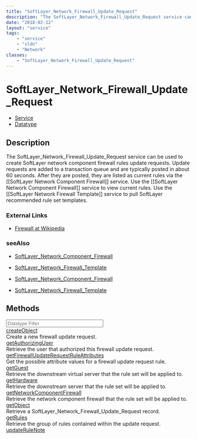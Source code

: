 ```yaml
---
title: "SoftLayer_Network_Firewall_Update_Request"
description: "The SoftLayer_Network_Firewall_Update_Request service can be used to create SoftLayer network component firewall rules u... "
date: "2018-02-12"
layout: "service"
tags:
    - "service"
    - "sldn"
    - "Network"
classes:
    - "SoftLayer_Network_Firewall_Update_Request"
---
```

# SoftLayer_Network_Firewall_Update_Request
<div id='service-datatype'>
    <ul id='sldn-reference-tabs'>
    <li id='service'> <a href='/reference/services/SoftLayer_Network_Firewall_Update_Request' >Service</a></li>    <li id='datatype'> <a href='/reference/datatypes/SoftLayer_Network_Firewall_Update_Request' >Datatype</a></li>
    </ul>
</div>

## Description
The SoftLayer_Network_Firewall_Update_Request service can be used to create SoftLayer network component firewall rules update requests.  Update requests are added to a transaction queue and are typically posted in about 60 seconds.  After they are posted, they are listed as current rules via the [[SoftLayer Network Component Firewall]] service. Use the [[SoftLayer Network Component Firewall]] service to view current rules. Use the [[SoftLayer Network Firewall Template]] service to pull SoftLayer recommended rule set templates. 

### External Links


* [Firewall at Wikipedia](http://en.wikipedia.org/wiki/Firewall_(networking))




### seeAlso

* [SoftLayer_Network_Component_Firewall](/reference/datatypes/SoftLayer_Network_Component_Firewall )


* [SoftLayer_Network_Firewall_Template](/reference/datatypes/SoftLayer_Network_Firewall_Template )


* [SoftLayer_Network_Component_Firewall](/reference/datatypes/SoftLayer_Network_Component_Firewall )


* [SoftLayer_Network_Firewall_Template](/reference/datatypes/SoftLayer_Network_Firewall_Template )


        
<div id="properties" class="content">
    <h2>Methods</h2>
    <div class="view-filters">
        <div class="clearfix">
            <div class="search-input-box">
                <input placeholder="Datatype Filter" onkeyup="titleSearch(inputId='edit-combine', divId='method-div', elementClass='method-row')" 
                    type="text" id="edit-combine" value="" size="30" maxlength="128" class="form-text">
            </div>
        </div>
    </div>
    <div id="method-div">
            <div class="method-row">
                        <span class='view-field-title'><a href='/reference/services/SoftLayer_Network_Firewall_Update_Request/createObject'> createObject</a> </span>
            <div class='views-field-body'>Create a new firewall update request.</div>
        </div>
            <div class="method-row">
                        <span class='view-field-title'><a href='/reference/services/SoftLayer_Network_Firewall_Update_Request/getAuthorizingUser'> getAuthorizingUser</a> </span>
            <div class='views-field-body'>Retrieve the user that authorized this firewall update request.</div>
        </div>
            <div class="method-row">
                        <span class='view-field-title'><a href='/reference/services/SoftLayer_Network_Firewall_Update_Request/getFirewallUpdateRequestRuleAttributes'> getFirewallUpdateRequestRuleAttributes</a> </span>
            <div class='views-field-body'>Get the possible attribute values for a firewall update request rule.</div>
        </div>
            <div class="method-row">
                        <span class='view-field-title'><a href='/reference/services/SoftLayer_Network_Firewall_Update_Request/getGuest'> getGuest</a> </span>
            <div class='views-field-body'>Retrieve the downstream virtual server that the rule set will be applied to.</div>
        </div>
            <div class="method-row">
                        <span class='view-field-title'><a href='/reference/services/SoftLayer_Network_Firewall_Update_Request/getHardware'> getHardware</a> </span>
            <div class='views-field-body'>Retrieve the downstream server that the rule set will be applied to.</div>
        </div>
            <div class="method-row">
                        <span class='view-field-title'><a href='/reference/services/SoftLayer_Network_Firewall_Update_Request/getNetworkComponentFirewall'> getNetworkComponentFirewall</a> </span>
            <div class='views-field-body'>Retrieve the network component firewall that the rule set will be applied to.</div>
        </div>
            <div class="method-row">
                        <span class='view-field-title'><a href='/reference/services/SoftLayer_Network_Firewall_Update_Request/getObject'> getObject</a> </span>
            <div class='views-field-body'>Retrieve a SoftLayer_Network_Firewall_Update_Request record.</div>
        </div>
            <div class="method-row">
                        <span class='view-field-title'><a href='/reference/services/SoftLayer_Network_Firewall_Update_Request/getRules'> getRules</a> </span>
            <div class='views-field-body'>Retrieve the group of rules contained within the update request.</div>
        </div>
            <div class="method-row">
                        <span class='view-field-title'><a href='/reference/services/SoftLayer_Network_Firewall_Update_Request/updateRuleNote'> updateRuleNote</a> </span>
            <div class='views-field-body'></div>
        </div>
        </div>
</div>

